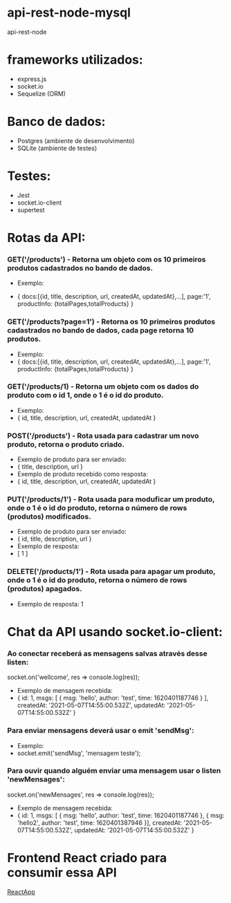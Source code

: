 # api-rest-node-mysql
api-rest-node 

# frameworks utilizados:
- express.js
- socket.io 
- Sequelize (ORM)

# Banco de dados:
- Postgres (ambiente de desenvolvimento)
- SQLite (ambiente de testes)

# Testes:
- Jest
- socket.io-client
- supertest


# Rotas da API:

### GET('/products') - Retorna um objeto com os 10 primeiros produtos cadastrados no bando de dados.
- Exemplo:

- {
docs:[{id, title, description, url, createdAt, updatedAt},...],
page:'1',
productInfo: {totalPages,totalProducts}
}

### GET('/products?page=1') - Retorna os 10 primeiros produtos cadastrados no bando de dados, cada page retorna 10 produtos.
- Exemplo:
- { 
docs:[{id, title, description, url, createdAt, updatedAt},...],
page:'1',
productInfo: {totalPages,totalProducts} 
}

### GET('/products/1) - Retorna um objeto com os dados do produto com o id 1, onde o 1 é o id do produto.
- Exemplo:
- { id, title, description, url, createdAt, updatedAt }

### POST('/products') - Rota usada para cadastrar um novo produto, retorna o produto criado.
- Exemplo de produto para ser enviado:
- { title, description, url }
- Exemplo de produto recebido como resposta:
- { id, title, description, url, createdAt, updatedAt }

### PUT('/products/1') - Rota usada para moduficar um produto, onde o 1 é o id do produto, retorna o número de rows (produtos) modificados.
- Exemplo de produto para ser enviado:
- { id, title, description, url }
- Exemplo de resposta:
- [ 1 ]

### DELETE('/products/1') - Rota usada para apagar um produto, onde o 1 é o id do produto, retorna o número de rows (produtos) apagados.
- Exemplo de resposta:
1


# Chat da API usando socket.io-client:

### Ao conectar receberá as mensagens salvas através desse listen:
socket.on('wellcome', res => console.log(res));
- Exemplo de mensagem recebida:
- {
        id: 1,
        msgs: [ { msg: 'hello', author: 'test', time: 1620401187746 } ],
        createdAt: '2021-05-07T14:55:00.532Z',
        updatedAt: '2021-05-07T14:55:00.532Z'
      }

### Para enviar mensagens deverá usar o emit 'sendMsg':
- Exemplo: 
- socket.emit('sendMsg', 'mensagem teste');

### Para ouvir quando alguém enviar uma mensagem usar o listen 'newMensages':
socket.on('newMensages', res => console.log(res));
- Exemplo de mensagem recebida:
- {
        id: 1,
        msgs: [ { msg: 'hello', author: 'test', time: 1620401187746 },
                { msg: 'hello2', author: 'test', time: 1620401387946 }],
        createdAt: '2021-05-07T14:55:00.532Z',
        updatedAt: '2021-05-07T14:55:00.532Z'
      }

# Frontend React criado para consumir essa API

[ReactApp](https://github.com/patrick095/My-First-ReactApp)

